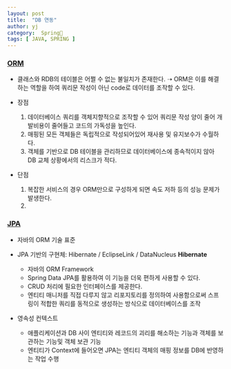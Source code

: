 ```yaml
---
layout: post
title:  "DB 연동"
author: yj
category:  Spring🌱
tags: [ JAVA, SPRING ]
---
```


### <a href="#">ORM</a>
- 클래스와 RDB의 테이블은 어쩔 수 없는 불일치가 존재한다.
    ➝ ORM은 이를 해결하는 역할을 하여 쿼리문 작성이 아닌 code로 데이터를 조작할 수 있다.

- 장점
    1. 데이터베이스 쿼리를 객체지향적으로 조작할 수 있어 쿼리문 작성 양이 줄어 개발비용이 줄어들고 코드의 가독성을 높인다.
    2. 매핑된 모든 객체들은 독립적으로 작성되어있어 재사용 및 유지보수가 수월하다.
    3. 객체를 기반으로 DB 테이블을 관리하므로 데이터베이스에 종속적이지 않아 DB 교체 상황에서의 리스크가 적다.

- 단점
    1. 복잡한 서비스의 경우 ORM만으로 구성하게 되면 속도 저하 등의 성능 문제가 발생한다.
    2. 


### <a href="#">JPA</a>
- 자바의 ORM 기술 표준
- JPA 기반의 구현체: Hibernate / EclipseLink / DataNucleus
    **Hibernate**
    - 자바의 ORM Framework
    - Spring Data JPA를 활용하여 이 기능을 더욱 편하게 사용할 수 있다.
    - CRUD 처리에 필요한 인터페이스를 제공한다.
    - 엔티티 매니저를 직접 다루지 않고 리포지토리를 정의하여 사용함으로써 스프링이 적합한 쿼리를 동적으로 생성하는 방식으로 데이터베이스를 조작

- 영속성 컨텍스트
    - 애플리케이션과 DB 사이 엔티티와 레코드의 괴리를 해소하는 기능과 객체를 보관하는 기능및 객체 보관  기능
    - 엔티티가 Context에 들어오면 JPA는 엔티티 객체의 매핑 정보를 DB에 반영하는 작업 수행
    
